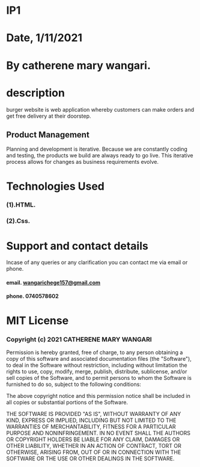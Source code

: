 # IP1


# Date, 1/11/2021


# By catherene mary wangari.

# description
burger website is web application whereby customers can make orders and get free delivery at their doorstep.


## Product Management

Planning and development is iterative. Because we are constantly coding and testing, the products we build are always ready to go live. This iterative process allows for changes as business requirements evolve.

# Technologies Used
### (1).HTML.
### (2).Css.

# Support and contact details
Incase of any queries or any clarification you can contact me via email or phone.

#### email. wangarichege157@gmail.com
#### phone. 0740578602


# MIT License

### Copyright (c) 2021 CATHERENE MARY WANGARI

Permission is hereby granted, free of charge, to any person obtaining a copy
of this software and associated documentation files (the "Software"), to deal
in the Software without restriction, including without limitation the rights
to use, copy, modify, merge, publish, distribute, sublicense, and/or sell
copies of the Software, and to permit persons to whom the Software is
furnished to do so, subject to the following conditions:

The above copyright notice and this permission notice shall be included in all
copies or substantial portions of the Software.

THE SOFTWARE IS PROVIDED "AS IS", WITHOUT WARRANTY OF ANY KIND, EXPRESS OR
IMPLIED, INCLUDING BUT NOT LIMITED TO THE WARRANTIES OF MERCHANTABILITY,
FITNESS FOR A PARTICULAR PURPOSE AND NONINFRINGEMENT. IN NO EVENT SHALL THE
AUTHORS OR COPYRIGHT HOLDERS BE LIABLE FOR ANY CLAIM, DAMAGES OR OTHER
LIABILITY, WHETHER IN AN ACTION OF CONTRACT, TORT OR OTHERWISE, ARISING FROM,
OUT OF OR IN CONNECTION WITH THE SOFTWARE OR THE USE OR OTHER DEALINGS IN THE
SOFTWARE.
